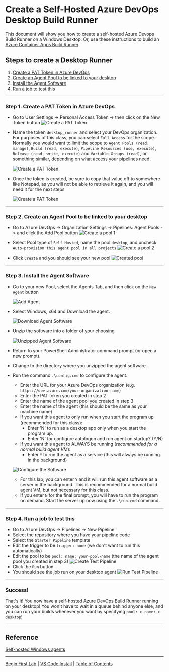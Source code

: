 # Create a Self-Hosted Azure DevOps Desktop Build Runner

This document will show you how to create a self-hosted Azure Devops Build Runner on a Windows Desktop.  Or, use these instructions to build an [Azure Container Apps Build Runner](../aca-runner/readme.md).

## Steps to create a Desktop Runner

1. [Create a PAT Token in Azure DevOps](#step-1-create-a-pat-token-in-azure-devops)
1. [Create an Agent Pool to be linked to your desktop](#step-2-create-an-agent-pool-to-be-linked-to-your-desktop)
1. [Install the Agent Software](#step-3-install-the-agent-software)
1. [Run a job to test this](#step-4-run-a-job-to-test-this)

<!-- ---
### 1. Find your Computer Name

- Open a PowerShell command prompt as administrator.  Determine your machine name by running the command `hostname`. (HostName.exe is an executable file available on your computer drive, which should be located in the C:\Windows\System32 directory)
 -->
---

### Step 1. Create a PAT Token in Azure DevOps

- Go to User Settings -> Personal Access Token -> then click on the New Token button
  ![Create a PAT Token](./images/PAT-Token-01.png)

- Name the token `desktop_runner` and select your DevOps organization.  For purposes of this class, you can select `Full Access` for the scope.  Normally you would want to limit the scope to `Agent Pools (read, manage)`, `Build (read, execute)`, `Pipeline Resources (use, execute)`, `Release (read, write, execute)` and `Variable Groups (read)`, or something similar, depending on what access your pipelines need.

  ![Create a PAT Token](./images/PAT-Token-02.png)

- Once the token is created, be sure to copy that value off to somewhere like Notepad, as you will not be able to retrieve it again, and you will need it for the next steps

  ![Create a PAT Token](./images/PAT-Token-03.png)

---

### Step 2. Create an Agent Pool to be linked to your desktop
  
- Go to Azure DevOps -> Organization Settings -> Pipelines: Agent Pools -> and click the Add Pool button
![Create a pool 1](./images/Agent-Pool-01.png)

- Select Pool type of `Self-Hosted`, name the pool `desktop`, and uncheck `Auto-provision this agent pool in all projects`
![Create a pool 2](./images/Agent-Pool-02.png)

- Click `Create` and you should see your new pool
![Created pool](./images/Agent-Pool-03.png)

---

### Step 3. Install the Agent Software

- Go to your new Pool, select the Agents Tab, and then click on the `New Agent` button

  ![Add Agent](./images/New-Agent-01.png)

- Select Windows, x64 and Download the agent.

  ![Download Agent Software](./images/New-Agent-02.png)

- Unzip the software into a folder of your choosing

  ![Unzipped Agent Software](./images/New-Agent-03.png)

- Return to your PowerShell Administrator command prompt (or open a new prompt).
- Change to the directory where you unzipped the agent software.
- Run the command `.\config.cmd` to configure the agent.
  - Enter the URL for your Azure DevOps organization (e.g. `https://dev.azure.com/your-organization-name`)
  - Enter the PAT token you created in step 2
  - Enter the name of the agent pool you created in step 3
  - Enter the name of the agent (this should be the same as your machine name)
  - If you want this agent to only run when you start the program up (recommended for this class):
    - Enter 'N' to run as a desktop app only when you start the program up.
    - Enter 'N' for configure autologon and run agent on startup? (Y/N)
  - If you want this agent to ALWAYS be running (*recommended for a normal build agent VM*):
    - Enter `Y` to run the agent as a service (this will always be running in the background)
  
  ![Configure the Software](./images/New-Agent-04.png)

  - For this lab, you can enter `Y` and it will run this agent software as a server in the background.  This is recommended for a normal build agent VM, but not necessary for this class.
  - If you enter `N` for the final prompt, you will have to run the program on demand. Start the server up now using the `.\run.cmd` command.  

---

### Step 4. Run a job to test this

- Go to Azure DevOps -> Pipelines -> New Pipeline
- Select the repository where you have your pipeline code
- Select the `Starter Pipeline` template
- Edit the trigger to be `trigger: none` (we don't want to run this automatically)
- Edit the pool to be `pool: name: your-pool-name` (the name of the agent pool you created in step 3)
![Create Test Pipeline](./images/Test-Agent-01.png)
- Click the `Run` button
- You should see the job run on your desktop agent
![Run Test Pipeline](./images/Test-Agent-02.png)

---

### Success!

That's it!  You now have a self-hosted Azure DevOps Build Runner running on your desktop! You won't have to wait in a queue behind anyone else, and you can run your builds whenever you want by specifying `pool: > name: > desktop`!

---

## Reference

[Self-hosted Windows agents](https://learn.microsoft.com/en-us/azure/devops/pipelines/agents/windows-agent?view=azure-devops)

---

[Begin First Lab](../../yml/01_Starter/readme.md) | [VS Code Install](../../setup/2-Visual-Studio-Code.md) | [Table of Contents](../../../readme.md)
